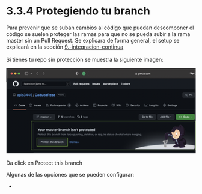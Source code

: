 # 3.3.4 Protegiendo tu branch

Para prevenir que se suban cambios al código que puedan descomponer el código se suelen proteger las ramas para que no se pueda subir a la rama master sin un Pull Request. Se explicara de forma general, el setup se explicará en la sección [9.-integracion-continua](../../../9.-integracion-continua/ "mention")\
\
Si tienes tu repo sin protección se muestra la siguiente imagen:

![](<../../../.gitbook/assets/image (11).png>)

Da click en Protect this branch

Algunas de las opciones que se pueden configurar:

*
